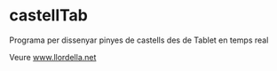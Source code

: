 # castellTab
Programa per dissenyar pinyes de castells des de Tablet en temps real

Veure www.llordella.net
